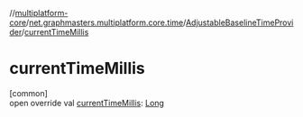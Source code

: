 //[multiplatform-core](../../../index.md)/[net.graphmasters.multiplatform.core.time](../index.md)/[AdjustableBaselineTimeProvider](index.md)/[currentTimeMillis](current-time-millis.md)

# currentTimeMillis

[common]\
open override val [currentTimeMillis](current-time-millis.md): [Long](https://kotlinlang.org/api/latest/jvm/stdlib/kotlin/-long/index.html)
